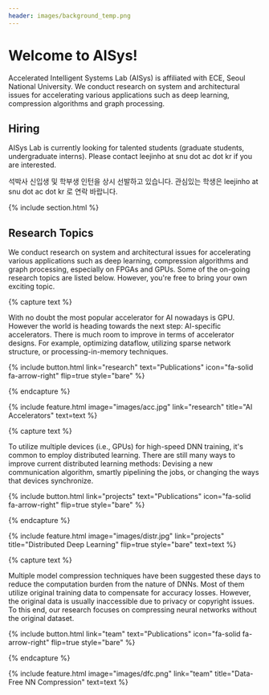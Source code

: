 ```yaml
---
header: images/background_temp.png
---
```



# Welcome to AISys!

Accelerated Intelligent Systems Lab (AISys) is affiliated with ECE, Seoul National University. We conduct research on system and architectural issues for accelerating various applications such as deep learning, compression algorithms and graph processing.

## Hiring
AISys Lab is currently looking for talented students (graduate students, undergraduate interns).
Please contact leejinho at snu dot ac dot kr if you are interested.

석박사 신입생 및 학부생 인턴을 상시 선발하고 있습니다. 관심있는 학생은 leejinho at snu dot ac dot kr 로 연락 바랍니다.

{% include section.html %}

## Research Topics

We conduct research on system and architectural issues for accelerating various applications such as deep learning, compression algorithms and graph processing, especially on FPGAs and GPUs. Some of the on-going research topics are listed below. However, you're free to bring your own exciting topic.

{% capture text %}

With no doubt the most popular accelerator for AI nowadays is GPU. However the world is heading towards the next step: AI-specific accelerators. There is much room to improve in terms of accelerator designs. For example, optimizing dataflow, utilizing sparse network structure, or processing-in-memory techniques.

{%
  include button.html
  link="research"
  text="Publications"
  icon="fa-solid fa-arrow-right"
  flip=true
  style="bare"
%}

{% endcapture %}

{%
  include feature.html
  image="images/acc.jpg"
  link="research"
  title="AI Accelerators"
  text=text
%}

{% capture text %}

To utilize multiple devices (i.e., GPUs) for high-speed DNN training, it's common to employ distributed learning. There are still many ways to improve current distributed learning methods: Devising a new communication algorithm, smartly pipelining the jobs, or changing the ways that devices synchronize.

{%
  include button.html
  link="projects"
  text="Publications"
  icon="fa-solid fa-arrow-right"
  flip=true
  style="bare"
%}

{% endcapture %}

{%
  include feature.html
  image="images/distr.jpg"
  link="projects"
  title="Distributed Deep Learning"
  flip=true
  style="bare"
  text=text
%}

{% capture text %}

Multiple model compression techniques have been suggested these days to reduce the computation burden from the nature of DNNs. Most of them utilize original training data to compensate for accuracy losses. However, the original data is usually inaccessible due to privacy or copyright issues. To this end, our research focuses on compressing neural networks without the original dataset.

{%
  include button.html
  link="team"
  text="Publications"
  icon="fa-solid fa-arrow-right"
  flip=true
  style="bare"
%}

{% endcapture %}

{%
  include feature.html
  image="images/dfc.png"
  link="team"
  title="Data-Free NN Compression"
  text=text
%}
